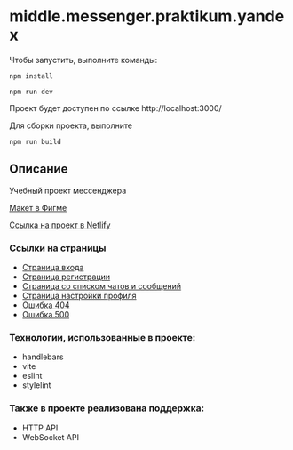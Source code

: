 
# middle.messenger.praktikum.yandex


Чтобы запустить, выполните команды:

```npm install```

```npm run dev```

Проект будет доступен по ссылке http://localhost:3000/

Для сборки проекта, выполните

```npm run build```

## Описание

Учебный проект мессенджера 


[Макет в Фигме](https://www.figma.com/file/QmEVfUy3Neyi8UzEXo7mkr/Chat-Yandex-Praktikum?type=design&node-id=0-1&mode=design&t=CFFaV6FCCBeBAGlS-0)

[Ссылка на проект в Netlify](https://voluble-muffin-436681.netlify.app)

### Ссылки на страницы

- [Страница входа](https://voluble-muffin-436681.netlify.app/)
- [Страница регистрации](https://voluble-muffin-436681.netlify.app/sign-up/)
- [Страница со списком чатов и сообщений](https://voluble-muffin-436681.netlify.app/messenger)
- [Страница настройки профиля](https://voluble-muffin-436681.netlify.app/settings/)
- [Ошибка 404](https://voluble-muffin-436681.netlify.app/123)
- [Ошибка 500](https://voluble-muffin-436681.netlify.app/123)

### Технологии, использованные в проекте:

- handlebars
- vite
- eslint
- stylelint

### Также в проекте реализована поддержка:

- HTTP API
- WebSocket API
